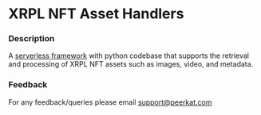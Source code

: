 # XRPL NFT Asset Handlers


### Description

A [serverless framework](https://www.serverless.com) with python codebase that supports the retrieval and processing of XRPL NFT assets such as images, video, and metadata. 


### Feedback

For any feedback/queries please email [support@peerkat.com](mailto:support@peerkat.com)